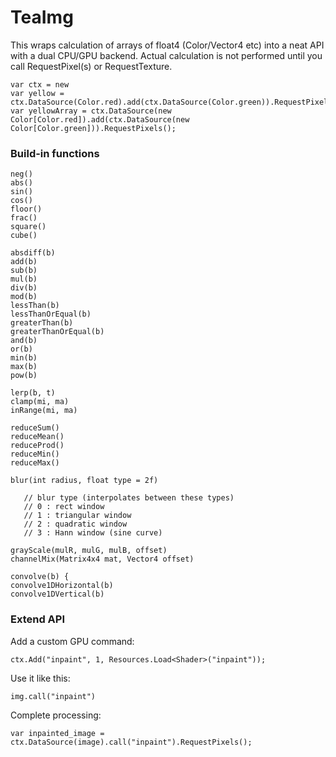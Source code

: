 # TeaImg 

This wraps calculation of arrays of float4 (Color/Vector4 etc) into a neat API with a dual CPU/GPU backend.
Actual calculation is not performed until you call RequestPixel(s) or RequestTexture.

    var ctx = new 
    var yellow = ctx.DataSource(Color.red).add(ctx.DataSource(Color.green)).RequestPixel(); 
    var yellowArray = ctx.DataSource(new Color[Color.red]).add(ctx.DataSource(new Color[Color.green])).RequestPixels();


### Build-in functions

```
neg() 
abs()
sin() 
cos() 
floor() 
frac()
square() 
cube() 

absdiff(b)
add(b)
sub(b)
mul(b)
div(b)
mod(b)
lessThan(b)
lessThanOrEqual(b)
greaterThan(b)
greaterThanOrEqual(b) 
and(b) 
or(b)
min(b)
max(b)
pow(b)

lerp(b, t) 
clamp(mi, ma)
inRange(mi, ma)

reduceSum()
reduceMean()
reduceProd()
reduceMin()
reduceMax()

blur(int radius, float type = 2f)
   
   // blur type (interpolates between these types)
   // 0 : rect window
   // 1 : triangular window
   // 2 : quadratic window
   // 3 : Hann window (sine curve)

grayScale(mulR, mulG, mulB, offset)
channelMix(Matrix4x4 mat, Vector4 offset) 

convolve(b) {
convolve1DHorizontal(b)
convolve1DVertical(b)

```

### Extend API

Add a custom GPU command:

    ctx.Add("inpaint", 1, Resources.Load<Shader>("inpaint"));

Use it like this:

    img.call("inpaint")

Complete processing:

    var inpainted_image = ctx.DataSource(image).call("inpaint").RequestPixels();

